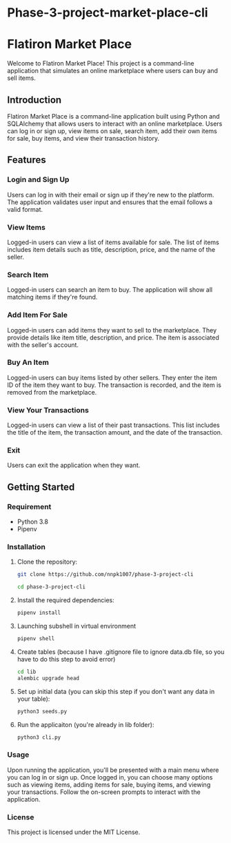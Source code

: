 # Phase-3-project-market-place-cli

# Flatiron Market Place

Welcome to Flatiron Market Place! This project is a command-line application that simulates an online marketplace where users can buy and sell items.

## Introduction

Flatiron Market Place is a command-line application built using Python and SQLAlchemy that allows users to interact with an online marketplace. Users can log in or sign up, view items on sale, search item, add their own items for sale, buy items, and view their transaction history.

## Features

### Login and Sign Up

Users can log in with their email or sign up if they're new to the platform. The application validates user input and ensures that the email follows a valid format.

### View Items

Logged-in users can view a list of items available for sale. The list of items includes item details such as title, description, price, and the name of the seller.

### Search Item

Logged-in users can search an item to buy. The application will show all matching items if they're found.

### Add Item For Sale

Logged-in users can add items they want to sell to the marketplace. They provide details like item title, description, and price. The item is associated with the seller's account.

### Buy An Item

Logged-in users can buy items listed by other sellers. They enter the item ID of the item they want to buy. The transaction is recorded, and the item is removed from the marketplace.

### View Your Transactions

Logged-in users can view a list of their past transactions. This list includes the title of the item, the transaction amount, and the date of the transaction.

### Exit

Users can exit the application when they want.

## Getting Started

### Requirement

- Python 3.8
- Pipenv 

### Installation

1. Clone the repository:
   ```bash
   git clone https://github.com/nnpk1007/phase-3-project-cli
   
   cd phase-3-project-cli

2. Install the required dependencies:
    ```bash
    pipenv install

3. Launching subshell in virtual environment
    ```bash
    pipenv shell

3. Create tables (because I have .gitignore file to ignore data.db file, so you have to do this step to avoid error)
    ```bash
    cd lib
    alembic upgrade head

4. Set up initial data (you can skip this step if you don't want any data in your table):
    ```bash
    python3 seeds.py
    ```
        
6. Run the applicaiton (you're already in lib folder):
    ```bash
    python3 cli.py

### Usage

Upon running the application, you'll be presented with a main menu where you can log in or sign up.
Once logged in, you can choose many options such as viewing items, adding items for sale, buying items, and viewing your transactions.
Follow the on-screen prompts to interact with the application.

### License
This project is licensed under the MIT License. 

